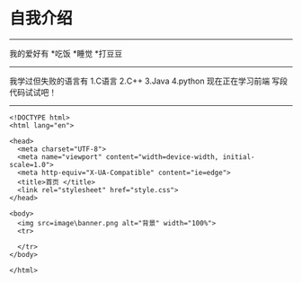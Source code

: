# 自我介绍
***
我的爱好有
*吃饭
*睡觉
*打豆豆
***
我学过但失败的语言有
1.C语言
2.C++
3.Java
4.python
现在正在学习前端
写段代码试试吧！
***
```
<!DOCTYPE html>
<html lang="en">

<head>
  <meta charset="UTF-8">
  <meta name="viewport" content="width=device-width, initial-scale=1.0">
  <meta http-equiv="X-UA-Compatible" content="ie=edge">
  <title>首页 </title>
  <link rel="stylesheet" href="style.css">
</head>

<body>
  <img src=image\banner.png alt="背景" width="100%">
  <tr>

  </tr>
</body>

</html>
```